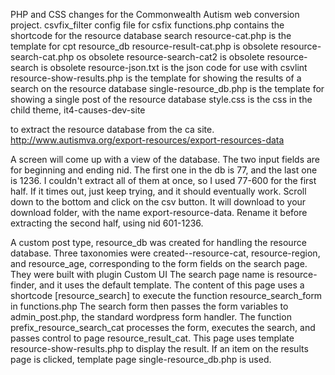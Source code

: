 PHP and CSS changes for the Commonwealth Autism web conversion project.
csvfix_filter config file for csfix
functions.php contains the shortcode for the resource database search
resource-cat.php is the template for cpt resource_db
resource-result-cat.php is obsolete
resource-search-cat.php os obsolete
resource-search-cat2 is obsolete
resource-search is obsolete
resource-json.txt is the json code for use with csvlint
resource-show-results.php is the template for showing the results of a search on the resource database
single-resource_db.php is the template for showing a single post of the resource database
style.css is the css in the child theme, it4-causes-dev-site

to extract the resource database from the ca site.
http://www.autismva.org/export-resources/export-resources-data

A screen will come up with a view of the database. The two input fields are for beginning and ending nid. The first one in the db is 77, and the last one is 1236. I couldn't extract all of them at once, so I used 77-600 for the first half. If it times out, just keep trying, and it should eventually work. Scroll down to the bottom and click on the csv button. It will download to your download folder, with the name export-resource-data. Rename it before extracting the second half, using nid 601-1236.

A custom post type, resource_db was created for handling the resource database. Three taxonomies were created--resource-cat, resource-region, and resource_age, corresponding to the form fields on the search page. They were built with plugin Custom UI
The search page name is resource-finder, and it uses the default template. The content of this page uses a shortcode
[resource_search]
to execute the function resource_search_form in functions.php
The search form then passes the form variables to admin_post.php, the standard wordpress form handler. The function prefix_resource_search_cat processes the form, executes the search, and passes control to page resource_result_cat. This page uses template resource-show-results.php to display the result.
If an item on the results page is clicked, template page single-resource_db.php is used.